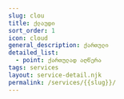 ```yaml
---
slug: clou
title: ქლაუდი
sort_order: 1
icon: cloud
general_description: ქართული
detailed_list:
  - point: ქართულად აღწერა
tags: services
layout: service-detail.njk
permalink: /services/{{slug}}/
---
```

